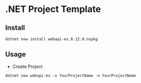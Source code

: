 # .NET Project Template

## Install

```
dotnet new install webapi-ex.0.12.0.nupkg
```



## Usage

* Create Project

```
dotnet new webapi-ex -o YourProjectName -n YourProjectName
```

